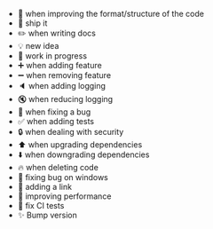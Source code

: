 - :art: when improving the format/structure of the code
- :rocket: ship it
- :pencil2: when writing docs
- :bulb: new idea
- :construction: work in progress
- :heavy_plus_sign: when adding feature
- :heavy_minus_sign: when removing feature
- :speaker: when adding logging
- :mute: when reducing logging
- :bug: when fixing a bug
- :white_check_mark: when adding tests
- :lock: when dealing with security
- :arrow_up: when upgrading dependencies
- :arrow_down: when downgrading dependencies
- :fire: when deleting code
- :checkered_flag: fixing bug on windows
- :link: adding a link
- :racehorse: improving performance
- :green_heart: fix CI tests
- :sparkles: Bump version
